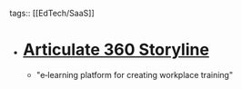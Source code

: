 tags:: [[EdTech/SaaS]]

- # [Articulate 360 Storyline](https://www.articulate.com/360/storyline/)
	- "e‑learning platform for creating workplace training"
